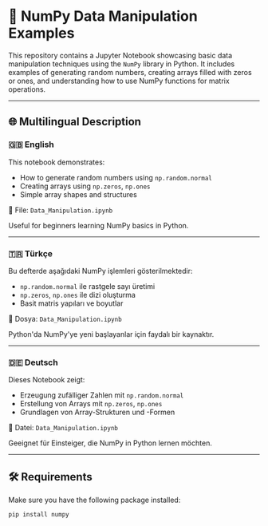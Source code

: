 # 🔢 NumPy Data Manipulation Examples

This repository contains a Jupyter Notebook showcasing basic data manipulation techniques using the `NumPy` library in Python. It includes examples of generating random numbers, creating arrays filled with zeros or ones, and understanding how to use NumPy functions for matrix operations.

---

## 🌐 Multilingual Description

### 🇬🇧 English

This notebook demonstrates:
- How to generate random numbers using `np.random.normal`
- Creating arrays using `np.zeros`, `np.ones`
- Simple array shapes and structures

📁 File: `Data_Manipulation.ipynb`

Useful for beginners learning NumPy basics in Python.

---

### 🇹🇷 Türkçe

Bu defterde aşağıdaki NumPy işlemleri gösterilmektedir:
- `np.random.normal` ile rastgele sayı üretimi
- `np.zeros`, `np.ones` ile dizi oluşturma
- Basit matris yapıları ve boyutlar

📁 Dosya: `Data_Manipulation.ipynb`

Python'da NumPy'ye yeni başlayanlar için faydalı bir kaynaktır.

---

### 🇩🇪 Deutsch

Dieses Notebook zeigt:
- Erzeugung zufälliger Zahlen mit `np.random.normal`
- Erstellung von Arrays mit `np.zeros`, `np.ones`
- Grundlagen von Array-Strukturen und -Formen

📁 Datei: `Data_Manipulation.ipynb`

Geeignet für Einsteiger, die NumPy in Python lernen möchten.

---

## 🛠️ Requirements

Make sure you have the following package installed:

```bash
pip install numpy
